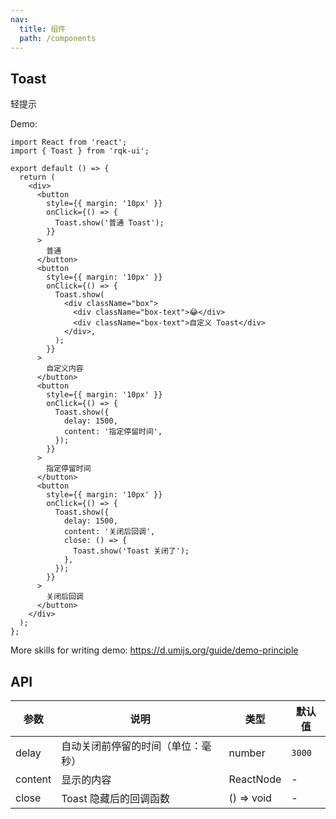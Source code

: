 ```yaml
---
nav:
  title: 组件
  path: /components
---
```


## Toast

轻提示

Demo:

```tsx
import React from 'react';
import { Toast } from 'rqk-ui';

export default () => {
  return (
    <div>
      <button
        style={{ margin: '10px' }}
        onClick={() => {
          Toast.show('普通 Toast');
        }}
      >
        普通
      </button>
      <button
        style={{ margin: '10px' }}
        onClick={() => {
          Toast.show(
            <div className="box">
              <div className="box-text">😂</div>
              <div className="box-text">自定义 Toast</div>
            </div>,
          );
        }}
      >
        自定义内容
      </button>
      <button
        style={{ margin: '10px' }}
        onClick={() => {
          Toast.show({
            delay: 1500,
            content: '指定停留时间',
          });
        }}
      >
        指定停留时间
      </button>
      <button
        style={{ margin: '10px' }}
        onClick={() => {
          Toast.show({
            delay: 1500,
            content: '关闭后回调',
            close: () => {
              Toast.show('Toast 关闭了');
            },
          });
        }}
      >
        关闭后回调
      </button>
    </div>
  );
};
```

More skills for writing demo: https://d.umijs.org/guide/demo-principle

## API

| 参数    | 说明                               | 类型       | 默认值 |
| ------- | ---------------------------------- | ---------- | ------ |
| delay   | 自动关闭前停留的时间（单位：毫秒） | number     | `3000` |
| content | 显示的内容                         | ReactNode  | -      |
| close   | Toast 隐藏后的回调函数             | () => void | -      |
